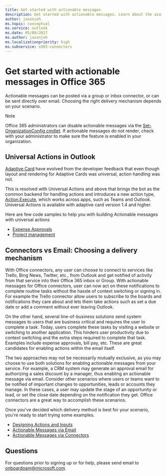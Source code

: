 ```yaml
---
title: Get started with actionable messages
description: Get started with actionable messages. Learn about the available delivery mechanisms and applicable scenarios.
author: jasonjoh
ms.topic: conceptual
ms.service: outlook
ms.date: 05/09/2017
ms.author: jasonjoh
ms.localizationpriority: high
ms.subservice: o365-connectors
---
```


# Get started with actionable messages in Office 365

Actionable messages can be posted via a group or inbox connector, or can be sent directly over email. Choosing the right delivery mechanism depends on your scenario.

> [!NOTE]
> Office 365 administrators can disable actionable messages via the [Set-OrganizationConfig cmdlet](/powershell/module/exchange/organization/set-organizationconfig). If actionable messages do not render, check with your administrator to make sure the feature is enabled in your organization.

## Universal Actions in Outlook

[Adaptive Card](./adaptive-card.md) have evolved from the developer feedback that even though layout and rendering for Adaptive Cards was universal, action handling was not.

This is resolved with Universal Actions and above that brings the bot as the common backend for handling actions and introduces a new action type, [Action.Execute](https://adaptivecards.io/explorer/Action.Execute.html), which works across apps, such as Teams and Outlook. Universal Actions is available with adaptive card version 1.4 and higher.

Here are few code samples to help you with building Actionable messages with universal actions

- [Expense Approvals](./adaptive-card-expense-approval-sample.md)
- [Project management](./adaptive-card-project-management-sample.md)

## Connectors vs Email: Choosing a delivery mechanism

With Office connectors, any user can choose to connect to services like Trello, Bing News, Twitter, etc., from Outlook and get notified of activity from that service into their Office 365 inbox or Group. With actionable messages for Office connectors, user can now act on these notifications to complete routine tasks without the hassle of context switching or signing in. For example the Trello connector allow users to subscribe to the boards and notifications they care about and lets them take actions such as set a due date or add a comment without ever leaving Outlook.

On the other hand, several line-of-business solutions send system messages to users that are business critical and requires the user to complete a task. Today, users complete these tasks by visiting a website or switching to another application. This hinders user productivity due to context switching and the extra steps required to complete that task. Examples include expense approvals, bill pay, etc. These are great candidates for enabling actions within the email itself.

The two approaches may not be necessarily mutually exclusive, as you may choose to use both solutions for enabling actionable messages from your service. For example, a CRM system may generate an approval email for authorizing a sales discount by a manager, thus enabling an actionable message via email. Consider other scenarios where users or teams want to be notified of important changes to opportunities, leads or accounts they manage. In these cases, a user may update the stage of an opportunity or lead, or set the close date depending on the notification they get. Office connectors are a great way to accomplish these scenarios.

Once you've decided which delivery method is best for your scenario, you're ready to start trying some examples.

- [Designing Actions and Inputs](./adaptive-card.md)
- [Actionable Messages via Email](send-via-email.md)
- [Actionable Messages via Connectors](send-via-connectors.md)

## Questions

For questions prior to signing up or for help, please send email to [onboardoam@microsoft.com](mailto:onboardoam@microsoft.com).
